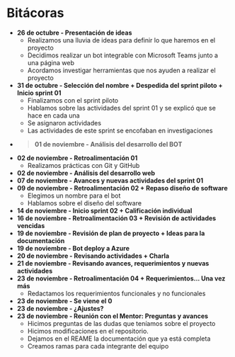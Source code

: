 # Bitácoras  

- **26 de octubre - Presentación de ideas**
  - Realizamos una lluvia de ideas para definir lo que haremos en el proyecto
  - Decidimos realizar un bot integrable con Microsoft Teams junto a una página web
  - Acordamos investigar herramientas que nos ayuden a realizar el proyecto
- **31 de octubre - Selección del nombre + Despedida del sprint piloto + Inicio sprint 01**
  - Finalizamos con el sprint piloto 
  - Hablamos sobre las actividades del sprint 01 y se explicó que se hace en cada una
  - Se asignaron actividades 
  - Las actividades de este sprint se encofaban en investigaciones
- > **01 de noviembre - Análisis del desarrollo del BOT**
- **02 de noviembre - Retroalimentación 01**
  - Realizamos prácticas con Git y GitHub
- **02 de noviembre - Análisis del desarrollo web**
- **07 de noviembre - Avances y nuevas actividades del sprint 01**
- **09 de noviembre - Retroalimentación 02 + Repaso diseño de software**
  - Elegimos un nombre para el bot
  - Hablamos sobre el diseño del software
- **14 de noviembre - Inicio sprint 02 + Calificación individual**
- **16 de noviembre - Retroalimentación 03 + Revisión de actividades vencidas**
- **19 de noviembre - Revisión de plan de proyecto + Ideas para la documentación**
- **19 de noviembre - Bot deploy a Azure** 
- **20 de noviembre - Revisando actividades + Charla**  
- **21 de noviembre - Revisando avances, requerimientos y nuevas actividades**
- **23 de noviembre - Retroalimentación 04 + Requerimientos... Una vez más**
  - Redactamos los requerimientos funcionales y no funcionales
- **23 de noviembre - Se viene el 0**
- **23 de noviembre - ¿Ajustes?**
- **23 de noviembre - Reunión con el Mentor: Preguntas y avances**
  - Hicimos preguntas de las dudas que teníamos sobre el proyecto
  - Hicimos modificaciones en el repositorio. 
  - Dejamos en el REAME la documentación que ya está completa
  - Creamos ramas para cada integrante del equipo

